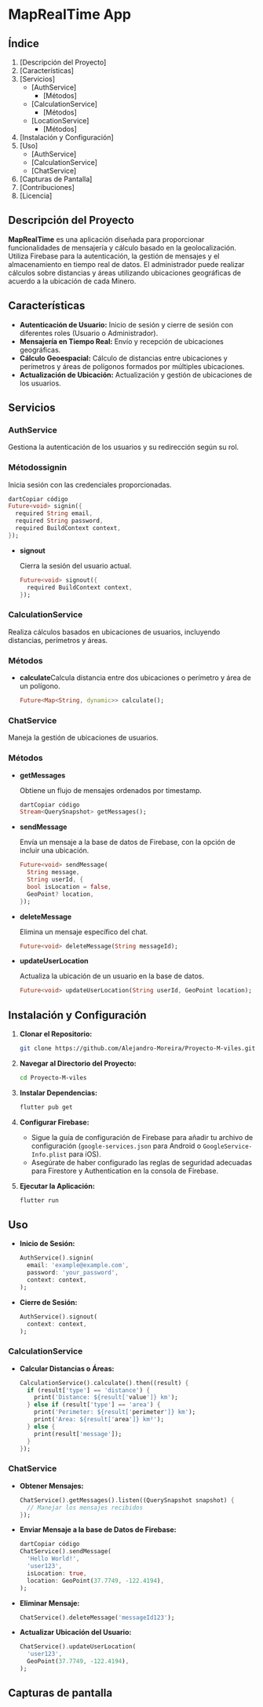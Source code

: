 # **MapRealTime App**

## **Índice**

1. [Descripción del Proyecto]
2. [Características]
3. [Servicios]
    - [AuthService]
        - [Métodos]
    - [CalculationService]
        - [Métodos]
    - [LocationService]
        - [Métodos]
4. [Instalación y Configuración]
5. [Uso]
    - [AuthService]
    - [CalculationService]
    - [ChatService]
6. [Capturas de Pantalla]
7. [Contribuciones]
8. [Licencia]

## **Descripción del Proyecto**

**MapRealTime** es una aplicación diseñada para proporcionar funcionalidades de mensajería y cálculo basado en la geolocalización. Utiliza Firebase para la autenticación, la gestión de mensajes y el almacenamiento en tiempo real de datos. El administrador puede realizar cálculos sobre distancias y áreas utilizando ubicaciones geográficas de acuerdo a  la ubicación de cada Minero.

## **Características**

- **Autenticación de Usuario:** Inicio de sesión y cierre de sesión con diferentes roles (Usuario o Administrador).
- **Mensajería en Tiempo Real:** Envío y recepción de ubicaciones geográficas.
- **Cálculo Geoespacial:** Cálculo de distancias entre ubicaciones y perímetros y áreas de polígonos formados por múltiples ubicaciones.
- **Actualización de Ubicación:** Actualización y gestión de ubicaciones de los usuarios.

## **Servicios**

### **AuthService**

Gestiona la autenticación de los usuarios y su redirección según su rol.

### **Métodossignin**

Inicia sesión con las credenciales proporcionadas.

```dart
dartCopiar código
Future<void> signin({
  required String email,
  required String password,
  required BuildContext context,
});
```

- **signout**
    
    Cierra la sesión del usuario actual.
    
    ```dart
    Future<void> signout({
      required BuildContext context,
    });
    ```
    

### **CalculationService**

Realiza cálculos basados en ubicaciones de usuarios, incluyendo distancias, perímetros y áreas.

### **Métodos**

- **calculate**Calcula distancia entre dos ubicaciones o perímetro y área de un polígono.
    
    ```dart
    Future<Map<String, dynamic>> calculate();
    ```
    

### **ChatService**

Maneja la gestión de ubicaciones de usuarios.

### **Métodos**

- **getMessages**
    
    Obtiene un flujo de mensajes ordenados por timestamp.
    
    ```dart
    dartCopiar código
    Stream<QuerySnapshot> getMessages();
    ```
    
- **sendMessage**
    
    Envía un mensaje a la base de datos de Firebase, con la opción de incluir una ubicación.
    
    ```dart
    Future<void> sendMessage(
      String message,
      String userId, {
      bool isLocation = false,
      GeoPoint? location,
    });
    ```
    
- **deleteMessage**
    
    Elimina un mensaje específico del chat.
    
    ```dart
    Future<void> deleteMessage(String messageId);
    ```
    
- **updateUserLocation**
    
    Actualiza la ubicación de un usuario en la base de datos.
    
    ```dart
    Future<void> updateUserLocation(String userId, GeoPoint location);
    ```
    

## **Instalación y Configuración**

1. **Clonar el Repositorio:**
    
    ```bash
    git clone https://github.com/Alejandro-Moreira/Proyecto-M-viles.git
    ```
    
2. **Navegar al Directorio del Proyecto:**
    
    ```bash
    cd Proyecto-M-viles
    ```
    
3. **Instalar Dependencias:**
    
    ```bash
    flutter pub get
    ```
    
4. **Configurar Firebase:**
    - Sigue la guía de configuración de Firebase para añadir tu archivo de configuración (`google-services.json` para Android o `GoogleService-Info.plist` para iOS).
    - Asegúrate de haber configurado las reglas de seguridad adecuadas para Firestore y Authentication en la consola de Firebase.
5. **Ejecutar la Aplicación:**
    
    ```bash
    flutter run
    ```
    

## **Uso**

- **Inicio de Sesión:**
    
    ```dart
    AuthService().signin(
      email: 'example@example.com',
      password: 'your_password',
      context: context,
    );
    ```
    
- **Cierre de Sesión:**
    
    ```dart
    AuthService().signout(
      context: context,
    );
    ```
    

### **CalculationService**

- **Calcular Distancias o Áreas:**
    
    ```dart
    CalculationService().calculate().then((result) {
      if (result['type'] == 'distance') {
        print('Distance: ${result['value']} km');
      } else if (result['type'] == 'area') {
        print('Perimeter: ${result['perimeter']} km');
        print('Area: ${result['area']} km²');
      } else {
        print(result['message']);
      }
    });
    
    ```
    

### **ChatService**

- **Obtener Mensajes:**
    
    ```dart
    ChatService().getMessages().listen((QuerySnapshot snapshot) {
      // Manejar los mensajes recibidos
    });
    ```
    
- **Enviar Mensaje a la base de Datos de Firebase:**
    
    ```dart
    dartCopiar código
    ChatService().sendMessage(
      'Hello World!',
      'user123',
      isLocation: true,
      location: GeoPoint(37.7749, -122.4194),
    );
    ```
    
- **Eliminar Mensaje:**
    
    ```dart
    ChatService().deleteMessage('messageId123');
    ```
    
- **Actualizar Ubicación del Usuario:**
    
    ```dart
    ChatService().updateUserLocation(
      'user123',
      GeoPoint(37.7749, -122.4194),
    );
    ```
    

## Capturas de pantalla
